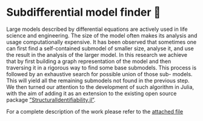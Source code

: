 # Subdifferential model finder 🔎

Large models described by differential equations are actively used in life science and engineering. The size of the model often makes its analysis and usage computationally expensive. It has been observed that sometimes one can first find a self-contained submodel of smaller size, analyse it, and use the result in the analysis of the larger model. In this research we achieve that by first building a graph representation of the model and then traversing it in a rigorous way to find some base submodels. This process is followed by an exhaustive search for possible union of those sub- models. This will yield all the remaining submodels not found in the previous step. We then turned our attention to the development of such algorithm in Julia, with the aim of adding it as an extension to the existing open source package [”StructuralIdentifiability.jl”](https://github.com/SciML/StructuralIdentifiability.jl). 

For a complete description of the work please refer to the [attached file](submodels.pdf)
